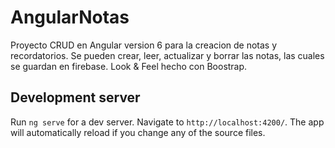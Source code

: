 # AngularNotas

Proyecto CRUD en Angular version 6 para la creacion de notas y recordatorios. Se pueden crear, leer, actualizar y borrar las notas, las cuales se guardan en firebase. Look & Feel hecho con Boostrap.

## Development server

Run `ng serve` for a dev server. Navigate to `http://localhost:4200/`. The app will automatically reload if you change any of the source files.
